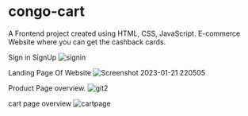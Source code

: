 # congo-cart
A Frontend project created using HTML, CSS, JavaScript. E-commerce Website where you can get the cashback cards.

Sign in SignUp
![signin](https://user-images.githubusercontent.com/99540875/213917048-2fe6f8df-ea21-4734-b087-355b53cb4352.png)
  
 
Landing Page Of Website
![Screenshot 2023-01-21 220505](https://user-images.githubusercontent.com/99540875/213877193-9c72edd7-fd66-4119-bd95-39d1dcf8d857.png)

Product Page overview.
![git2](https://user-images.githubusercontent.com/99540875/213916814-f188fa83-8693-4b76-b278-b3e5ce0bf3bd.png)

cart page overview
![cartpage](https://user-images.githubusercontent.com/99540875/213916887-a60e6e39-c8a1-4d8f-905e-ff3e406fa5e5.png)
